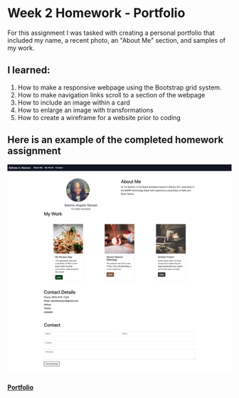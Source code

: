 # Week 2 Homework - Portfolio

For this assignment I was tasked with creating a personal portfolio that included my name, a recent photo, an "About Me" section, and samples of my work.  

## I learned:
1. How to make a responsive webpage using the Bootstrap grid system.
2. How to make navigation links scroll to a section of the webpage
3. How to include an image within a card
4. How to enlarge an image with transformations
5. How to create a wireframe for a website prior to coding

## Here is an example of the completed homework assignment

![Homework Demo](Assets/images/Portfolio.png)


#### [Portfolio](https://sranson.github.io/GTBC-WK-2-HW/)